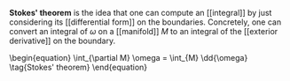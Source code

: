 **Stokes' theorem** is the idea that one can compute an [[integral]] by just considering its [[differential form]] on the boundaries. Concretely, one can convert an integral of $\omega$ on a [[manifold]] $M$ to an integral of the [[exterior derivative]] on the boundary.

\begin{equation}
\int_{\partial M} \omega = \int_{M} \dd{\omega} \tag{Stokes' theorem}
\end{equation}